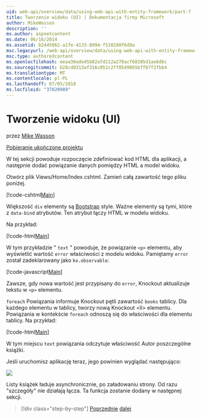 ```yaml
---
uid: web-api/overview/data/using-web-api-with-entity-framework/part-7
title: Tworzenie widoku (UI) | Dokumentacja firmy Microsoft
author: MikeWasson
description: ''
ms.author: aspnetcontent
ms.date: 06/16/2014
ms.assetid: b2445062-a1fe-4133-8994-f510280f6d9a
msc.legacyurl: /web-api/overview/data/using-web-api-with-entity-framework/part-7
msc.type: authoredcontent
ms.openlocfilehash: eeaa36ede45b82afd112a270acf68105d1ae6dbc
ms.sourcegitcommit: b28cd0313af316c051c2ff8549865bff67f2fbb4
ms.translationtype: MT
ms.contentlocale: pl-PL
ms.lasthandoff: 07/05/2018
ms.locfileid: "37820989"
---
```

<a name="create-the-view-ui"></a>Tworzenie widoku (UI)
====================
przez [Mike Wasson](https://github.com/MikeWasson)

[Pobieranie ukończone projektu](https://github.com/MikeWasson/BookService)

W tej sekcji powoduje rozpoczęcie zdefiniować kod HTML dla aplikacji, a następnie dodać powiązanie danych pomiędzy HTML a model widoku.

Otwórz plik Views/Home/Index.cshtml. Zamień całą zawartość tego pliku poniżej.

[!code-cshtml[Main](part-7/samples/sample1.cshtml)]

Większość `div` elementy są [Bootstrap](http://getbootstrap.com/) style. Ważne elementy są tymi, które z `data-bind` atrybutów. Ten atrybut łączy HTML w modelu widoku.

Na przykład:

[!code-html[Main](part-7/samples/sample2.html)]

W tym przykładzie &quot; `text` &quot; powoduje, że powiązanie `<p>` elementu, aby wyświetlić wartość `error` właściwości z modelu widoku. Pamiętamy `error` został zadeklarowany jako `ko.observable`:

[!code-javascript[Main](part-7/samples/sample3.js)]

Zawsze, gdy nowa wartość jest przypisany do `error`, Knockout aktualizuje tekstu w `<p>` elementu.

`foreach` Powiązania informuje Knockout pętli zawartość `books` tablicy. Dla każdego elementu w tablicy, tworzy nową Knockout &lt;li&gt; elementu. Powiązania w kontekście `foreach` odnoszą się do właściwości dla elementu tablicy. Na przykład:

[!code-html[Main](part-7/samples/sample4.html)]

W tym miejscu `text` powiązania odczytuje właściwość Autor poszczególne książki.

Jeśli uruchomisz aplikację teraz, jego powinien wyglądać następująco:

![](part-7/_static/image1.png)

Listy książek ładuje asynchronicznie, po załadowaniu strony. Od razu &quot;szczegóły&quot; nie działają łącza. Ta funkcja zostanie dodany w następnej sekcji.

> [!div class="step-by-step"]
> [Poprzednie](part-6.md)
> [dalej](part-8.md)
